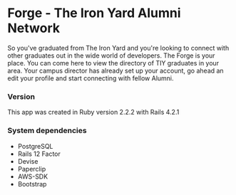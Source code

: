 # Forge - The Iron Yard Alumni Network

So you've graduated from The Iron Yard and you're looking to connect with other graduates out in the wide world of developers.  The Forge is your place.  You can come here to view the directory of TIY graduates in your area.  Your campus director has already set up your account, go ahead an edit your profile and start connecting with fellow Alumni.

### Version
This app was created in Ruby version 2.2.2 with Rails 4.2.1

### System dependencies

* PostgreSQL
* Rails 12 Factor
* Devise
* Paperclip
* AWS-SDK
* Bootstrap 
